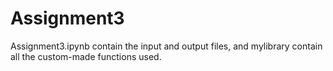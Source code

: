 # Assignment3                                                                                                                                                                             
Assignment3.ipynb contain the input and output files, and mylibrary contain all the custom-made functions used.

